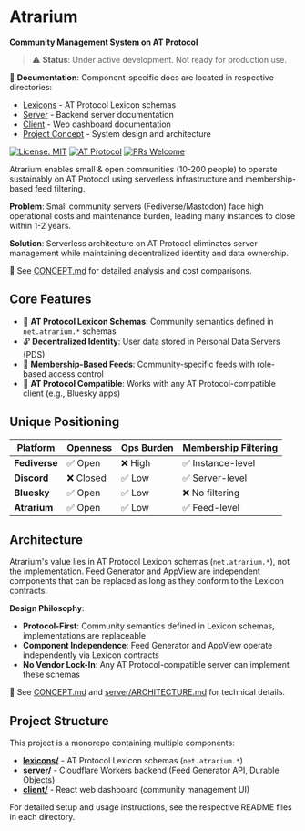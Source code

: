 # Atrarium

**Community Management System on AT Protocol**

> ⚠️ **Status**: Under active development. Not ready for production use.

📖 **Documentation**: Component-specific docs are located in respective directories:
- [Lexicons](/lexicons/README.md) - AT Protocol Lexicon schemas
- [Server](/server/README.md) - Backend server documentation
- [Client](/client/README.md) - Web dashboard documentation
- [Project Concept](/CONCEPT.md) - System design and architecture

[![License: MIT](https://img.shields.io/badge/License-MIT-yellow.svg)](LICENSE)
[![AT Protocol](https://img.shields.io/badge/AT%20Protocol-Compatible-blue)](https://atproto.com/)
[![PRs Welcome](https://img.shields.io/badge/PRs-welcome-brightgreen.svg)](http://makeapullrequest.com)

Atrarium enables small & open communities (10-200 people) to operate sustainably on AT Protocol using serverless infrastructure and membership-based feed filtering.

**Problem**: Small community servers (Fediverse/Mastodon) face high operational costs and maintenance burden, leading many instances to close within 1-2 years.

**Solution**: Serverless architecture on AT Protocol eliminates server management while maintaining decentralized identity and data ownership.

📖 See [CONCEPT.md](/CONCEPT.md) for detailed analysis and cost comparisons.

## Core Features

- 🔌 **AT Protocol Lexicon Schemas**: Community semantics defined in `net.atrarium.*` schemas
- 🔓 **Decentralized Identity**: User data stored in Personal Data Servers (PDS)
- 🎯 **Membership-Based Feeds**: Community-specific feeds with role-based access control
- 📱 **AT Protocol Compatible**: Works with any AT Protocol-compatible client (e.g., Bluesky apps)

## Unique Positioning

| Platform | Openness | Ops Burden | Membership Filtering |
|----------|----------|------------|----------------------|
| **Fediverse** | ✅ Open | ❌ High | ✅ Instance-level |
| **Discord** | ❌ Closed | ✅ Low | ✅ Server-level |
| **Bluesky** | ✅ Open | ✅ Low | ❌ No filtering |
| **Atrarium** | ✅ Open | ✅ Low | ✅ Feed-level |

## Architecture

Atrarium's value lies in AT Protocol Lexicon schemas (`net.atrarium.*`), not the implementation. Feed Generator and AppView are independent components that can be replaced as long as they conform to the Lexicon contracts.

**Design Philosophy**:
- **Protocol-First**: Community semantics defined in Lexicon schemas, implementations are replaceable
- **Component Independence**: Feed Generator and AppView operate independently via Lexicon contracts
- **No Vendor Lock-In**: Any AT Protocol-compatible server can implement these schemas

📖 See [CONCEPT.md](/CONCEPT.md) and [server/ARCHITECTURE.md](/server/ARCHITECTURE.md) for technical details.

## Project Structure

This project is a monorepo containing multiple components:

- **[lexicons/](lexicons/README.md)** - AT Protocol Lexicon schemas (`net.atrarium.*`)
- **[server/](server/README.md)** - Cloudflare Workers backend (Feed Generator API, Durable Objects)
- **[client/](client/README.md)** - React web dashboard (community management UI)

For detailed setup and usage instructions, see the respective README files in each directory.